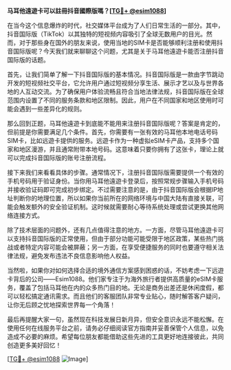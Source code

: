 **马耳他遠遊卡可以註冊抖音國際版嗎？[[TG💪+ @esim1088](https://t.me/s/esim1088)]**

在当今这个信息爆炸的时代，社交媒体平台成为了人们日常生活的一部分。其中，抖音国际版（TikTok）以其独特的短视频内容吸引了全球无数用户的目光。然而，对于那些身在国外的朋友来说，使用当地的SIM卡是否能够顺利注册和使用抖音国际版呢？今天我们就来聊聊这个问题，尤其是关于马耳他遠遊卡能否注册抖音国际版的话题。

首先，让我们简单了解一下抖音国际版的基本情况。抖音国际版是一款由字节跳动开发的短视频社交平台，它允许用户通过短视频分享生活、展示才艺以及与世界各地的人互动交流。为了确保用户体验流畅且符合当地法律法规，抖音国际版在全球范围内设置了不同的服务条款和地区限制。因此，用户在不同国家和地区使用时可能会遇到一些差异化的规则。

那么回到正题，马耳他遠遊卡到底能不能用来注册抖音国际版呢？答案是肯定的，但前提是你需要满足几个条件。首先，你需要有一张有效的马耳他本地电话号码SIM卡，比如远遊卡提供的服务。远遊卡作为一种虚拟eSIM卡产品，支持多个国家和地区漫游，并且通常附带本地号码。这意味着只要你拥有了这张卡，理论上就可以完成抖音国际版的账号注册流程。

接下来我们来看看具体的步骤。通常情况下，注册抖音国际版需要提供一个有效的手机号码用于验证身份。当你用马耳他遠遊卡登录后，按照常规步骤输入手机号码并接收验证码即可完成初步绑定。不过需要注意的是，由于抖音国际版会根据IP地址判断你的地理位置，所以如果你当前所在的网络环境与中国大陆有直接关联，可能会触发额外的安全验证机制。这时候就需要耐心等待系统处理或尝试更换其他网络连接方式。

除了技术层面的问题外，还有几点值得注意的地方。一方面，尽管马耳他遠遊卡可以支持抖音国际版的正常使用，但由于部分功能可能受限于地区政策，某些热门挑战或者特定内容可能会被屏蔽；另一方面，在享受便捷服务的同时也要遵守相关法律法规，避免发布违法不良信息影响他人权益。

当然啦，如果你对如何选择合适的境外通信方案感到困惑的话，不妨考虑一下远遊卡背后的公司——Esim1088。他们家专注于为海外旅行者提供高质量的eSIM卡服务，覆盖了包括马耳他在内的众多热门目的地。无论是商务出差还是休闲度假，都可以轻松搞定通讯需求。而且他们的客服团队非常专业贴心，随时解答客户疑问，让你无后顾之忧地探索世界每一个角落！

最后再提醒大家一句，虽然现在科技发展日新月异，但安全意识永远不能松懈。在使用任何在线服务平台之前，请务必仔细阅读官方指南并妥善保管个人信息，以免造成不必要的麻烦。希望每位朋友都能借助这些先进的工具更好地连接彼此，共同创造更多美好回忆！

[[TG💪+ @esim1088](https://t.me/s/esim1088) ![Image](https://i.postimg.cc/4NQfJmqS/Snipaste-2025-05-13-00-14-12.png)]